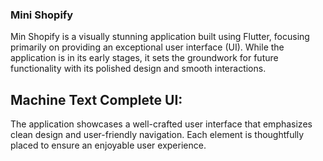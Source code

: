 
### Mini Shopify

Min Shopify is a visually stunning application built using Flutter, focusing primarily on providing an exceptional user interface (UI). While the application is in its early stages, it sets the groundwork for future functionality with its polished design and smooth interactions.
## Machine Text Complete UI:
The application showcases a well-crafted user interface that emphasizes clean design and user-friendly navigation. Each element is thoughtfully placed to ensure an enjoyable user experience.
